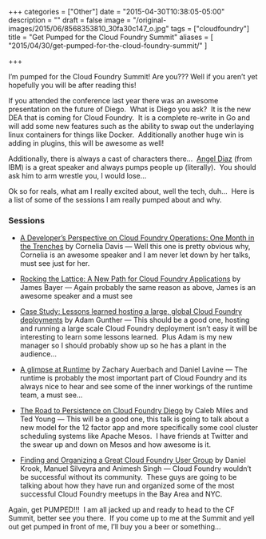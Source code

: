 +++
categories = ["Other"]
date = "2015-04-30T10:38:05-05:00"
description = ""
draft = false
image = "/original-images/2015/06/8568353810_30fa30c147_o.jpg"
tags = ["cloudfoundry"]
title = "Get Pumped for the Cloud Foundry Summit"
aliases = [
    "2015/04/30/get-pumped-for-the-cloud-foundry-summit/"
]

+++

I’m pumped for the Cloud Foundry Summit! Are you??? Well if you aren’t yet hopefully you will be after reading this!

If you attended the conference last year there was an awesome presentation on the future of Diego.  What is Diego you ask?  It is the new DEA that is coming for Cloud Foundry.  It is a complete re-write in Go and will add some new features such as the ability to swap out the underlaying linux containers for things like Docker.  Additionally another huge win is adding in plugins, this will be awesome as well!

<!-- more -->

Additionally, there is always a cast of characters there…  [Angel Diaz](https://twitter.com/angelluisdiaz) (from IBM) is a great speaker and always pumps people up (literally).  You should ask him to arm wrestle you, I would lose…

Ok so for reals, what am I really excited about, well the tech, duh…  Here is a list of some of the sessions I am really pumped about and why.


### Sessions


  * [A Developer’s Perspective on Cloud Foundry Operations: One Month in the Trenches](http://cfsummit2015.sched.org/event/b9a2c4ad617e38167044bb9c42801438?iframe=no&w=&sidebar=yes&bg=no#.VUEDeK1Viko) by Cornelia Davis — Well this one is pretty obvious why, Cornelia is an awesome speaker and I am never let down by her talks, must see just for her.


  * [Rocking the Lattice: A New Path for Cloud Foundry Applications](https://cfsummit2015.sched.org/event/73242303138c19c0bacac3e71cf62a12#.VUIwGq1VhBc) by James Bayer — Again probably the same reason as above, James is an awesome speaker and a must see


  * [Case Study: Lessons learned hosting a large, global Cloud Foundry deployments](http://cfsummit2015.sched.org/event/c8c7462b7d0e3775c14aec71bcdb75db?iframe=no&w=&sidebar=yes&bg=no#.VUEDqa1Viko) by Adam Gunther — This should be a good one, hosting and running a large scale Cloud Foundry deployment isn’t easy it will be interesting to learn some lessons learned.  Plus Adam is my new manager so I should probably show up so he has a plant in the audience…


  * [A glimpse at Runtime](http://cfsummit2015.sched.org/event/bb7647207209ec5d410011d67055d615?iframe=no&w=&sidebar=yes&bg=no#.VUEDtK1Viko) by Zachary Auerbach and Daniel Lavine — The runtime is probably the most important part of Cloud Foundry and its always nice to hear and see some of the inner workings of the runtime team, a must see…


  * [The Road to Persistence on Cloud Foundry Diego](http://cfsummit2015.sched.org/event/f81390f973280b917bf5833a808a3fe5?iframe=no&w=&sidebar=yes&bg=no#.VUEDwq1Viko) by Caleb Miles and Ted Young — This will be a good one, this talk is going to talk about a new model for the 12 factor app and more specifically some cool cluster scheduling systems like Apache Mesos.  I have friends at Twitter and the swear up and down on Mesos and how awesome is it.


  * [Finding and Organizing a Great Cloud Foundry User Group](http://cfsummit2015.sched.org/event/ba341002c205509deb3e6afe36df3da0?iframe=no&w=&sidebar=yes&bg=no#.VUHwD61Vikp) by Daniel Krook, Manuel Silveyra and Animesh Singh — Cloud Foundry wouldn’t be successful without its community.  These guys are going to be talking about how they have run and organized some of the most successful Cloud Foundry meetups in the Bay Area and NYC.


Again, get PUMPED!!!  I am all jacked up and ready to head to the CF Summit, better see you there.  If you come up to me at the Summit and yell out get pumped in front of me, I’ll buy you a beer or something…
